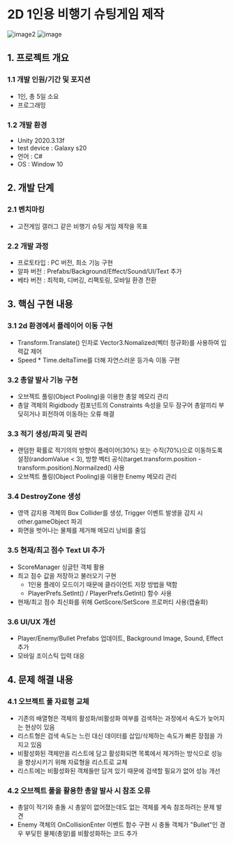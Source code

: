 # 2D 1인용 비행기 슈팅게임 제작
![image2](https://user-images.githubusercontent.com/90877724/157865353-d26f326f-6633-462f-a63d-e9a547abe3ed.png)
![image](https://user-images.githubusercontent.com/90877724/157865358-39840776-7ebf-478a-99ec-e1eec09e8c39.png)
## 1. 프로젝트 개요
### 1.1 개발 인원/기간 및 포지션
- 1인, 총 5일 소요
- 프로그래밍
### 1.2 개발 환경
- Unity 2020.3.13f
- test device : Galaxy s20
- 언어 : C#
- OS : Window 10			
## 2. 개발 단계
### 2.1 벤치마킹
- 고전게임 갤러그 같은 비행기 슈팅 게임 제작을 목표 
### 2.2 개발 과정
- 프로토타입 : PC 버전, 최소 기능 구현
- 알파 버전 : Prefabs/Background/Effect/Sound/UI/Text 추가
- 베타 버전 : 최적화, 디버깅, 리팩토링, 모바일 환경 전환 
## 3. 핵심 구현 내용 
### 3.1 2d 환경에서 플레이어 이동 구현
- Transform.Translate() 인자로 Vector3.Nomalized(벡터 정규화)를 사용하여 입력값 제어
- Speed * Time.deltaTime를 더해 자연스러운 등가속 이동 구현
### 3.2 총알 발사 기능 구현
- 오브젝트 풀링(Object Pooling)을 이용한 총알 메모리 관리
- 총알 객체의 Rigidbody 컴포넌트의 Constraints 속성을 모두 잠구어 총알끼리 부딪히거나 회전하여 이동하는 오류 해결
### 3.3 적기 생성/파괴 및 관리
- 랜덤한 확률로 적기의의 방향이 플레이어(30%) 또는 수직(70%)으로 이동하도록 설정(randomValue < 3), 방향 벡터 공식(target.transform.position  - transform.position).Normailzed() 사용 
- 오브젝트 풀링(Object Pooling)을 이용한 Enemy 메모리 관리
### 3.4 DestroyZone 생성
- 영역 감지용 객체의 Box Collider를 생성, Trigger 이벤트 발생을 감지 시 other.gameObject 파괴 
- 화면을 벗어나는 물체를 제거해 메모리 낭비를 줄임
### 3.5 현재/최고 점수 Text UI 추가 
- ScoreManager 싱글턴 객체 활용
- 최고 점수 값을 저장하고 불러오기 구현
	+ 1인용 플레이 모드이기 때문에 클라이언트 저장 방법을 택함
	+ PlayerPrefs.SetInt() / PlayerPrefs.GetInt() 함수 사용 
- 현재/최고 점수 최신화를 위해 GetScore/SetScore 프로퍼티 사용(캡슐화)
### 3.6 UI/UX 개선
- Player/Enemy/Bullet Prefabs 업데이트, Background Image, Sound, Effect 추가
- 모바일 조이스틱 입력 대응
## 4. 문제 해결 내용
### 4.1 오브젝트 풀 자료형 교체
- 기존의 배열형은 객체의 활성화/비활성화  여부를 검색하는 과정에서 속도가 늦어지는 현상이 있음
- 리스트형은 검색 속도는 느린 대신 데이터를 삽입/삭제하는 속도가 빠른 장점을 가지고 있음
- 비활성화된 객체만을 리스트에 담고 활성화되면 목록에서 제거하는 방식으로 성능을 향상시키기 위해 자료형을 리스트로 교체
- 리스트에는 비활성화된 객체들만 담겨 있기 때문에 검색할 필요가 없어 성능 개선
### 4.2 오브젝트 풀을 활용한 총알 발사 시 참조 오류
- 총알이 적기와 충돌 시 총알이 없어졌는데도 없는 객체를 계속 참조하려는 문제 발견
- Enemy 객체의 OnCollisionEnter 이벤트 함수 구현 시 충돌 객체가 "Bullet"인 경우 부딪힌 물체(총알)를 비활성화하는 코드 추가 
